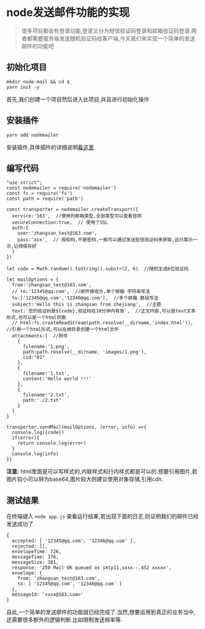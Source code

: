 # node发送邮件功能的实现
> 很多项目都会有登录功能,登录又分为短信验证码登录和邮箱验证码登录.两者都需要服务端发送随机验证码给客户端,今天我们来实现一个简单的发送邮件的功能吧
>

## 初始化项目
```
mkdir node-mail && cd $_
yarn init -y
```
首先,我们创建一个项目然后进入此项目,并且进行初始化操作
## 安装插件
```
yarn add nodemailer
```
安装插件,具体插件的详细说明[看这里](https://nodemailer.com/about/)
## 编写代码
```
"use strict";
const nodemailer = require('nodemailer')
const fs = require('fs')
const path = require('path')

const transporter = nodemailer.createTransport({
  service:'163',  //使用的邮箱类型,全部类型可以查看官网
  secureConnection:true,  // 使用了SSL
  auth:{
    user:'zhangsan_test@163.com',
    pass:'xxx',  // 授权码,不是密码,一般可以通过发送短信验证码来获取,且只展示一次,记得保存好
  }
})

let code = Math.random().toString().substr(2, 6)  //随机生成6位验证码

let mailOptions = {
  from:'zhangsan_test@163.com',
  // to:'12345@qq.com',  //邮件接收方,单个邮箱 字符串写法
  to:['12345@qq.com','12346@qq.com'],  //多个邮箱 数组写法
  subject:'Hello this is zhangsan from zhejiang',  //主题
  text:`您的验证码是${code},验证码在10分钟内有效`,  //正文内容,可以是text文本形式,也可以是一个html页面
  // html:fs.createReadStream(path.resolve(__dirname,'index.html')),  //引用一个html形式,可以在根目录创建一个html文件
  attachments:[  //附件
    {
      filename:'1.png',
      path:path.resolve(__dirname, 'images/1.png'),
      cid:"01" 
    },
    {
      filename:'1.txt',
      content:'Hello world !!!'
    },
    {
      filename:'2.txt',
      path:'./2.txt' 
    }
  ]
}

transporter.sendMail(mailOptions, (error, info) =>{
  console.log({code})
  if(error){
    return console.log(error)
  }
  console.log(info)
})
```
**注意:** html里面是可以写样式的,内联样式和行内样式都是可以的.想要引用图片,若图片较小可以转为base64,图片较大则建议使用对象存储,引用cdn.
## 测试结果
在终端键入 `node app.js` 查看运行结果,若出现下面的日志,则证明我们的邮件已经发送成功了
```
{
  accepted: [ '12345@qq.com', '12346@qq.com' ],
  rejected: [],
  envelopeTime: 726,
  messageTime: 376,
  messageSize: 381,
  response: '250 Mail OK queued as smtp11,xxxx--.4S2 xxxxx',
  envelope: {
    from: 'zhangsan_test@163.com',
    to: [ '12345@qq.com', '12346@qq.com' ]
  },
  messageId: '<xxx@163.com>'
}
```

自此,一个简单的发送邮件的功能就已经完成了.当然,想要运用到真正的业务当中,还需要很多额外的逻辑判断.比如限制发送频率等.
